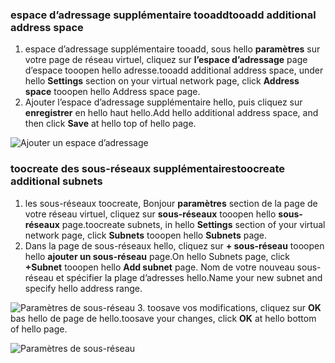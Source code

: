 ### <a name="tooadd-additional-address-space"></a><span data-ttu-id="47d9a-101">espace d’adressage supplémentaire tooadd</span><span class="sxs-lookup"><span data-stu-id="47d9a-101">tooadd additional address space</span></span>

1. <span data-ttu-id="47d9a-102">espace d’adressage supplémentaire tooadd, sous hello **paramètres** sur votre page de réseau virtuel, cliquez sur **l’espace d’adressage** page d’espace tooopen hello adresse.</span><span class="sxs-lookup"><span data-stu-id="47d9a-102">tooadd additional address space, under hello **Settings** section on your virtual network page, click **Address space** tooopen hello Address space page.</span></span>
2. <span data-ttu-id="47d9a-103">Ajouter l’espace d’adressage supplémentaire hello, puis cliquez sur **enregistrer** en hello haut hello.</span><span class="sxs-lookup"><span data-stu-id="47d9a-103">Add hello additional address space, and then click **Save** at hello top of hello page.</span></span>

  ![Ajouter un espace d’adressage](./media/vpn-gateway-additional-address-space-include/address_space.png)

### <a name="toocreate-additional-subnets"></a><span data-ttu-id="47d9a-105">toocreate des sous-réseaux supplémentaires</span><span class="sxs-lookup"><span data-stu-id="47d9a-105">toocreate additional subnets</span></span>

1. <span data-ttu-id="47d9a-106">les sous-réseaux toocreate, Bonjour **paramètres** section de la page de votre réseau virtuel, cliquez sur **sous-réseaux** tooopen hello **sous-réseaux** page.</span><span class="sxs-lookup"><span data-stu-id="47d9a-106">toocreate subnets, in hello **Settings** section of your virtual network page, click **Subnets** tooopen hello **Subnets** page.</span></span> 
2. <span data-ttu-id="47d9a-107">Dans la page de sous-réseaux hello, cliquez sur **+ sous-réseau** tooopen hello **ajouter un sous-réseau** page.</span><span class="sxs-lookup"><span data-stu-id="47d9a-107">On hello Subnets page, click **+Subnet** tooopen hello **Add subnet** page.</span></span> <span data-ttu-id="47d9a-108">Nom de votre nouveau sous-réseau et spécifier la plage d’adresses hello.</span><span class="sxs-lookup"><span data-stu-id="47d9a-108">Name your new subnet and specify hello address range.</span></span>

  ![Paramètres de sous-réseau](./media/vpn-gateway-additional-address-space-include/add_subnet.png)
3. <span data-ttu-id="47d9a-110">toosave vos modifications, cliquez sur **OK** bas hello de page de hello.</span><span class="sxs-lookup"><span data-stu-id="47d9a-110">toosave your changes, click **OK** at hello bottom of hello page.</span></span>

  ![Paramètres de sous-réseau](./media/vpn-gateway-additional-address-space-include/ok.png)